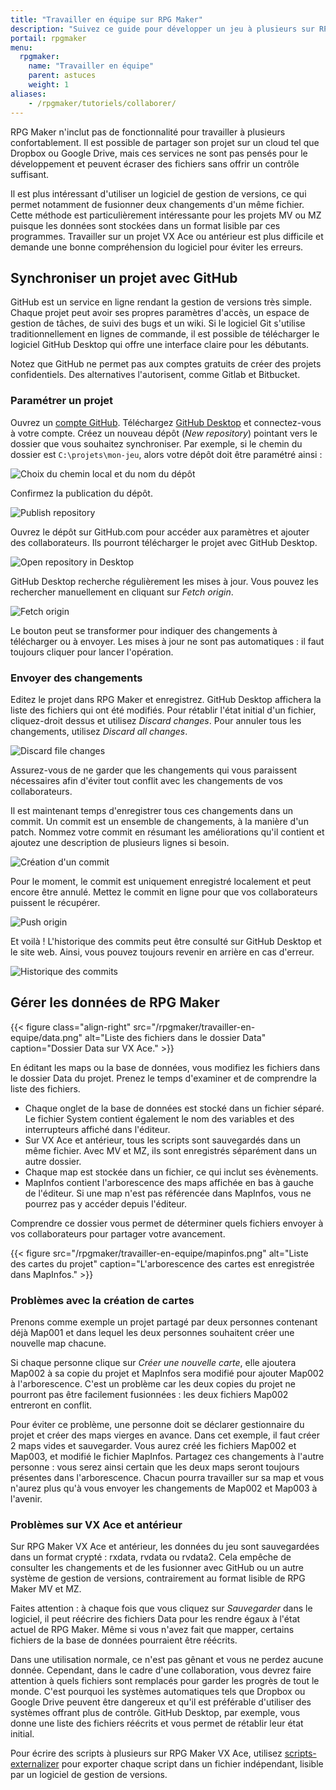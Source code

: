 ```yaml
---
title: "Travailler en équipe sur RPG Maker"
description: "Suivez ce guide pour développer un jeu à plusieurs sur RPG Maker. Découvrez comment utiliser un logiciel de gestion de versions pour partager les données de votre projet en toute sécurité."
portail: rpgmaker
menu:
  rpgmaker:
    name: "Travailler en équipe"
    parent: astuces
    weight: 1
aliases:
    - /rpgmaker/tutoriels/collaborer/
---
```


RPG Maker n'inclut pas de fonctionnalité pour travailler à plusieurs confortablement. Il est possible de partager son projet sur un cloud tel que Dropbox ou Google Drive, mais ces services ne sont pas pensés pour le développement et peuvent écraser des fichiers sans offrir un contrôle suffisant.

Il est plus intéressant d'utiliser un logiciel de gestion de versions, ce qui permet notamment de fusionner deux changements d'un même fichier. Cette méthode est particulièrement intéressante pour les projets MV ou MZ puisque les données sont stockées dans un format lisible par ces programmes. Travailler sur un projet VX Ace ou antérieur est plus difficile et demande une bonne compréhension du logiciel pour éviter les erreurs.

## Synchroniser un projet avec GitHub

GitHub est un service en ligne rendant la gestion de versions très simple. Chaque projet peut avoir ses propres paramètres d'accès, un espace de gestion de tâches, de suivi des bugs et un wiki. Si le logiciel Git s'utilise traditionnellement en lignes de commande, il est possible de télécharger le logiciel GitHub Desktop qui offre une interface claire pour les débutants.

Notez que GitHub ne permet pas aux comptes gratuits de créer des projets confidentiels. Des alternatives l'autorisent, comme Gitlab et Bitbucket.

### Paramétrer un projet

Ouvrez un [compte GitHub](https://github.com/join). Téléchargez [GitHub Desktop](https://desktop.github.com/) et connectez-vous à votre compte. Créez un nouveau dépôt (*New repository*) pointant vers le dossier que vous souhaitez synchroniser. Par exemple, si le chemin du dossier est `C:\projets\mon-jeu`, alors votre dépôt doit être paramétré ainsi :

![Choix du chemin local et du nom du dépôt](/rpgmaker/travailler-en-equipe/parametres.png)

Confirmez la publication du dépôt.

![Publish repository](/rpgmaker/travailler-en-equipe/publishrepository.png)

Ouvrez le dépôt sur GitHub.com pour accéder aux paramètres et ajouter des collaborateurs. Ils pourront télécharger le projet avec GitHub Desktop.

![Open repository in Desktop](/rpgmaker/travailler-en-equipe/openindesktop.png)

GitHub Desktop recherche régulièrement les mises à jour. Vous pouvez les rechercher manuellement en cliquant sur *Fetch origin*.

![Fetch origin](/rpgmaker/travailler-en-equipe/fetchorigin.png)

Le bouton peut se transformer pour indiquer des changements à télécharger ou à envoyer. Les mises à jour ne sont pas automatiques : il faut toujours cliquer pour lancer l'opération.

### Envoyer des changements

Editez le projet dans RPG Maker et enregistrez. GitHub Desktop affichera la liste des fichiers qui ont été modifiés. Pour rétablir l'état initial d'un fichier, cliquez-droit dessus et utilisez *Discard changes*. Pour annuler tous les changements, utilisez *Discard all changes*.

![Discard file changes](/rpgmaker/travailler-en-equipe/discardchanges.png)

Assurez-vous de ne garder que les changements qui vous paraissent nécessaires afin d'éviter tout conflit avec les changements de vos collaborateurs.

Il est maintenant temps d'enregistrer tous ces changements dans un commit. Un commit est un ensemble de changements, à la manière d'un patch. Nommez votre commit en résumant les améliorations qu'il contient et ajoutez une description de plusieurs lignes si besoin.

![Création d'un commit](/rpgmaker/travailler-en-equipe/commit.png)

Pour le moment, le commit est uniquement enregistré localement et peut encore être annulé. Mettez le commit en ligne pour que vos collaborateurs puissent le récupérer.

![Push origin](/rpgmaker/travailler-en-equipe/pushorigin.png)

Et voilà ! L'historique des commits peut être consulté sur GitHub Desktop et le site web. Ainsi, vous pouvez toujours revenir en arrière en cas d'erreur.

![Historique des commits](/rpgmaker/travailler-en-equipe/historique.png)

## Gérer les données de RPG Maker

{{< figure class="align-right" src="/rpgmaker/travailler-en-equipe/data.png" alt="Liste des fichiers dans le dossier Data" caption="Dossier Data sur VX Ace." >}}

En éditant les maps ou la base de données, vous modifiez les fichiers dans le dossier Data du projet. Prenez le temps d'examiner et de comprendre la liste des fichiers.

- Chaque onglet de la base de données est stocké dans un fichier séparé. Le fichier System contient également le nom des variables et des interrupteurs affiché dans l'éditeur.
- Sur VX Ace et antérieur, tous les scripts sont sauvegardés dans un même fichier. Avec MV et MZ, ils sont enregistrés séparément dans un autre dossier.
- Chaque map est stockée dans un fichier, ce qui inclut ses évènements.
- MapInfos contient l'arborescence des maps affichée en bas à gauche de l'éditeur. Si une map n'est pas référencée dans MapInfos, vous ne pourrez pas y accéder depuis l'éditeur.

Comprendre ce dossier vous permet de déterminer quels fichiers envoyer à vos collaborateurs pour partager votre avancement.

{{< figure src="/rpgmaker/travailler-en-equipe/mapinfos.png" alt="Liste des cartes du projet" caption="L'arborescence des cartes est enregistrée dans MapInfos." >}}

### Problèmes avec la création de cartes

Prenons comme exemple un projet partagé par deux personnes contenant déjà Map001 et dans lequel les deux personnes souhaitent créer une nouvelle map chacune.

Si chaque personne clique sur *Créer une nouvelle carte*, elle ajoutera Map002 à sa copie du projet et MapInfos sera modifié pour ajouter Map002 à l'arborescence. C'est un problème car les deux copies du projet ne pourront pas être facilement fusionnées : les deux fichiers Map002 entreront en conflit.

Pour éviter ce problème, une personne doit se déclarer gestionnaire du projet et créer des maps vierges en avance. Dans cet exemple, il faut créer 2 maps vides et sauvegarder. Vous aurez créé les fichiers Map002 et Map003, et modifié le fichier MapInfos. Partagez ces changements à l'autre personne : vous serez ainsi certain que les deux maps seront toujours présentes dans l'arborescence. Chacun pourra travailler sur sa map et vous n'aurez plus qu'à vous envoyer les changements de Map002 et Map003 à l'avenir.

### Problèmes sur VX Ace et antérieur

Sur RPG Maker VX Ace et antérieur, les données du jeu sont sauvegardées dans un format crypté : rxdata, rvdata ou rvdata2. Cela empêche de consulter les changements et de les fusionner avec GitHub ou un autre système de gestion de versions, contrairement au format lisible de RPG Maker MV et MZ.

Faites attention : à chaque fois que vous cliquez sur *Sauvegarder* dans le logiciel, il peut réécrire des fichiers Data pour les rendre égaux à l'état actuel de RPG Maker. Même si vous n'avez fait que mapper, certains fichiers de la base de données pourraient être réécrits.

Dans une utilisation normale, ce n'est pas gênant et vous ne perdez aucune donnée. Cependant, dans le cadre d'une collaboration, vous devrez faire attention à quels fichiers sont remplacés pour garder les progrès de tout le monde. C'est pourquoi les systèmes automatiques tels que Dropbox ou Google Drive peuvent être dangereux et qu'il est préférable d'utiliser des systèmes offrant plus de contrôle. GitHub Desktop, par exemple, vous donne une liste des fichiers réécrits et vous permet de rétablir leur état initial.

Pour écrire des scripts à plusieurs sur RPG Maker VX Ace, utilisez [scripts-externalizer](https://github.com/RMEx/buildozer) pour exporter chaque script dans un fichier indépendant, lisible par un logiciel de gestion de versions.
